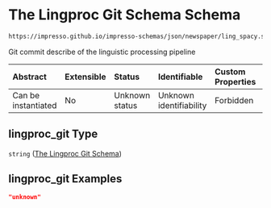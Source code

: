 # The Lingproc Git Schema Schema

```txt
https://impresso.github.io/impresso-schemas/json/newspaper/ling_spacy.schema.json#/properties/lingproc_git
```

Git commit describe of the linguistic processing pipeline

| Abstract            | Extensible | Status         | Identifiable            | Custom Properties | Additional Properties | Access Restrictions | Defined In                                                                         |
| :------------------ | :--------- | :------------- | :---------------------- | :---------------- | :-------------------- | :------------------ | :--------------------------------------------------------------------------------- |
| Can be instantiated | No         | Unknown status | Unknown identifiability | Forbidden         | Allowed               | none                | [lingproc.v2.schema.json\*](../out/lingproc.v2.schema.json "open original schema") |

## lingproc\_git Type

`string` ([The Lingproc Git Schema](lingproc-properties-the-lingproc-git-schema.md))

## lingproc\_git Examples

```json
"unknown"
```
